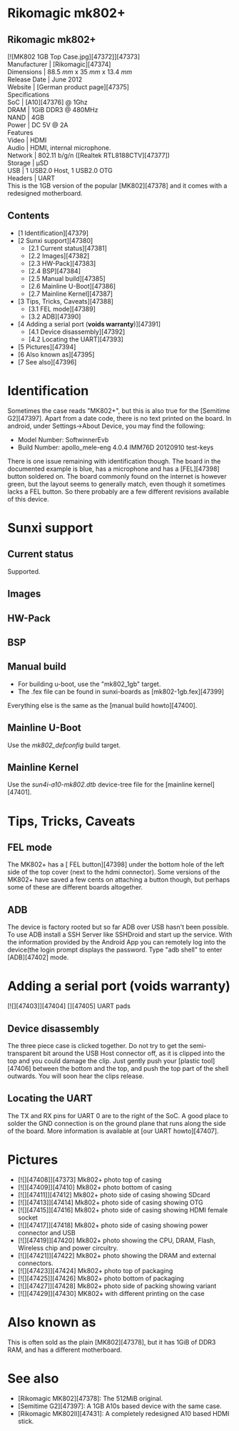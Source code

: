 # Rikomagic mk802+
Rikomagic mk802+  
---  
[![MK802 1GB Top Case.jpg][47372]][47373]  
Manufacturer |  [Rikomagic][47374]  
Dimensions |  88.5 _mm_ x 35 _mm_ x 13.4 _mm_  
Release Date |  June 2012   
Website |  [German product page][47375]  
Specifications   
SoC |  [A10][47376] @ 1Ghz   
DRAM |  1GiB DDR3 @ 480MHz   
NAND |  4GB   
Power |  DC 5V @ 2A   
Features   
Video |  HDMI   
Audio |  HDMI, internal microphone.   
Network |  802.11 b/g/n ([Realtek RTL8188CTV][47377])   
Storage |  µSD   
USB |  1 USB2.0 Host, 1 USB2.0 OTG   
Headers |  UART   
This is the 1GB version of the popular [MK802][47378] and it comes with a redesigned motherboard. 
## Contents
  * [1 Identification][47379]
  * [2 Sunxi support][47380]
    * [2.1 Current status][47381]
    * [2.2 Images][47382]
    * [2.3 HW-Pack][47383]
    * [2.4 BSP][47384]
    * [2.5 Manual build][47385]
    * [2.6 Mainline U-Boot][47386]
    * [2.7 Mainline Kernel][47387]
  * [3 Tips, Tricks, Caveats][47388]
    * [3.1 FEL mode][47389]
    * [3.2 ADB][47390]
  * [4 Adding a serial port (**voids warranty**)][47391]
    * [4.1 Device disassembly][47392]
    * [4.2 Locating the UART][47393]
  * [5 Pictures][47394]
  * [6 Also known as][47395]
  * [7 See also][47396]

# Identification
Sometimes the case reads "MK802+", but this is also true for the [Semitime G2][47397]. Apart from a date code, there is no text printed on the board. 
In android, under Settings->About Device, you may find the following: 
  * Model Number: SoftwinnerEvb
  * Build Number: apollo_mele-eng 4.0.4 IMM76D 20120910 test-keys

There is one issue remaining with identification though. The board in the documented example is blue, has a microphone and has a [FEL][47398] button soldered on. The board commonly found on the internet is however green, but the layout seems to generally match, even though it sometimes lacks a FEL button. So there probably are a few different revisions available of this device. 
# Sunxi support
## Current status
Supported. 
## Images
## HW-Pack
## BSP
## Manual build
  * For building u-boot, use the "mk802_1gb" target.
  * The .fex file can be found in sunxi-boards as [mk802-1gb.fex][47399]

Everything else is the same as the [manual build howto][47400]. 
## Mainline U-Boot
Use the _mk802_defconfig_ build target. 
## Mainline Kernel
Use the _sun4i-a10-mk802.dtb_ device-tree file for the [mainline kernel][47401]. 
# Tips, Tricks, Caveats
## FEL mode
The MK802+ has a [ FEL button][47398] under the bottom hole of the left side of the top cover (next to the hdmi connector). Some versions of the MK802+ have saved a few cents on attaching a button though, but perhaps some of these are different boards altogether. 
## ADB
The device is factory rooted but so far ADB over USB hasn't been possible. To use ADB install a SSH Server like SSHDroid and start up the service. With the information provided by the Android App you can remotely log into the device(the login prompt displays the password. Type "adb shell" to enter [ADB][47402] mode. 
# Adding a serial port (**voids warranty**)
[![][47403]][47404]
[][47405]
UART pads
## Device disassembly
The three piece case is clicked together. Do not try to get the semi-transparent bit around the USB Host connector off, as it is clipped into the top and you could damage the clip. Just gently push your [plastic tool][47406] between the bottom and the top, and push the top part of the shell outwards. You will soon hear the clips release. 
## Locating the UART
The TX and RX pins for UART 0 are to the right of the SoC. A good place to solder the GND connection is on the ground plane that runs along the side of the board. More information is available at [our UART howto][47407]. 
# Pictures
  * [![][47408]][47373]
Mk802+ photo top of casing 
  * [![][47409]][47410]
Mk802+ photo bottom of casing 
  * [![][47411]][47412]
Mk802+ photo side of casing showing SDcard 
  * [![][47413]][47414]
Mk802+ photo side of casing showing OTG 
  * [![][47415]][47416]
Mk802+ photo side of casing showing HDMI female socket 
  * [![][47417]][47418]
Mk802+ photo side of casing showing power connector and USB 
  * [![][47419]][47420]
Mk802+ photo showing the CPU, DRAM, Flash, Wireless chip and power circuitry. 
  * [![][47421]][47422]
Mk802+ photo showing the DRAM and external connectors. 
  * [![][47423]][47424]
Mk802+ photo top of packaging 
  * [![][47425]][47426]
Mk802+ photo bottom of packaging 
  * [![][47427]][47428]
Mk802+ photo side of packing showing variant 
  * [![][47429]][47430]
MK802+ with different printing on the case 

# Also known as
This is often sold as the plain [MK802][47378], but it has 1GiB of DDR3 RAM, and has a different motherboard. 
# See also
  * [Rikomagic MK802][47378]: The 512MiB original.
  * [Semitime G2][47397]: A 1GB A10s based device with the same case.
  * [Rikomagic MK802II][47431]: A completely redesigned A10 based HDMI stick.
